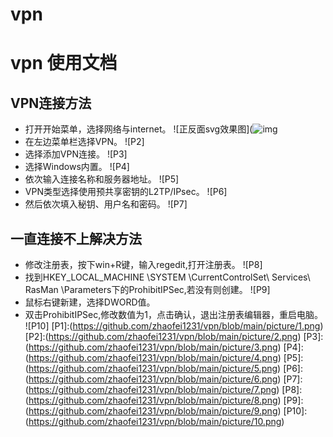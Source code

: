 # vpn
vpn 使用文档
====
## VPN连接方法
* 打开开始菜单，选择网络与internet。
    ![正反面svg效果图](![img](file:///C:\Users\Administrator\AppData\Roaming\Tencent\QQ\Temp\[5UQ[BL(6~BS2JV6W}N6[%S.png)https://github.com/Arya11111/DFRobot_MCP23017/blob/master/resources/images/SEN0245svg1.png)
* 在左边菜单栏选择VPN。
    ![P2]
* 选择添加VPN连接。
    ![P3]
* 选择Windows内置。
    ![P4]
* 依次输入连接名称和服务器地址。
    ![P5]
* VPN类型选择使用预共享密钥的L2TP/IPsec。
    ![P6]
* 然后依次填入秘钥、用户名和密码。
    ![P7]
## 一直连接不上解决方法
* 修改注册表，按下win+R键，输入regedit,打开注册表。
    ![P8]
* 找到HKEY_LOCAL_MACHINE \SYSTEM \CurrentControlSet\ Services\ RasMan \Parameters下的ProhibitIPSec,若没有则创建。
    ![P9]
* 鼠标右键新建，选择DWORD值。
* 双击ProhibitIPSec,修改数值为1，点击确认，退出注册表编辑器，重启电脑。
    ![P10]
[P1]:(https://github.com/zhaofei1231/vpn/blob/main/picture/1.png)
[P2]:(https://github.com/zhaofei1231/vpn/blob/main/picture/2.png)
[P3]:(https://github.com/zhaofei1231/vpn/blob/main/picture/3.png)
[P4]:(https://github.com/zhaofei1231/vpn/blob/main/picture/4.png)
[P5]:(https://github.com/zhaofei1231/vpn/blob/main/picture/5.png)
[P6]:(https://github.com/zhaofei1231/vpn/blob/main/picture/6.png)
[P7]:(https://github.com/zhaofei1231/vpn/blob/main/picture/7.png)
[P8]:(https://github.com/zhaofei1231/vpn/blob/main/picture/8.png)
[P9]:(https://github.com/zhaofei1231/vpn/blob/main/picture/9.png)
[P10]:(https://github.com/zhaofei1231/vpn/blob/main/picture/10.png)

